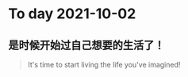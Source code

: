 
# To day 2021-10-02


## 是时候开始过自己想要的生活了！
> It's time to start living the life you've imagined!

    